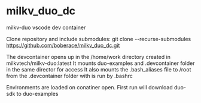 # milkv_duo_dc
milkv-duo vscode dev container



Clone repository and include submodules:
git clone --recurse-submodules https://github.com/boberace/milkv_duo_dc.git


The devcontainer opens up in the /home/work directory created in milkvtech/milkv-duo:latest
It mounts duo-examples and .devcontainer folder in the same director for access
It also mounts the .bash_aliases file to /root from the .devcontainer folder with is run by .bashrc

Environments are loaded on conatiner open.  First run will download duo-sdk to duo-examples

